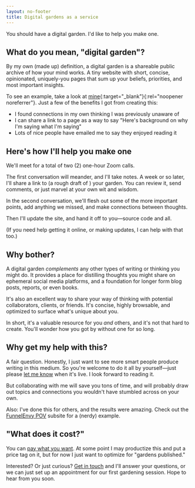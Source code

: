 ```yaml
---
layout: no-footer
title: Digital gardens as a service
---
```


You should have a digital garden. I'd like to help you make one.

## What do you mean, "digital garden"?

By my own (made up) definition, a digital garden is a shareable public archive of how your mind works. A tiny website with short, concise, opinionated, uniquely-you pages that sum up your beliefs, priorities, and most important insights.

To see an example, take a look at [mine](https://garden.briandavidhall.com/){:target="_blank"}{:rel="noopener noreferrer"}. Just a few of the benefits I got from creating this:

- I found connections in my own thinking I was previously unaware of
- I can share a link to a page as a way to say "Here's background on why I'm saying what I'm saying"
- Lots of nice people have emailed me to say they enjoyed reading it

## Here's how I'll help you make one

We'll meet for a total of two (2) one-hour Zoom calls.

The first conversation will meander, and I'll take notes. A week or so later, I'll share a link to (a rough draft of ) your garden. You can review it, send comments, or just marvel at your own wit and wisdom.

In the second conversation, we'll flesh out some of the more important points, add anything we missed, and make connections between thoughts.

Then I'll update the site, and hand it off to you—source code and all.

(If you need help getting it online, or making updates, I can help with that too.)

## Why bother?

A digital garden _complements_ any other types of writing or thinking you might do. It provides a place for distilling thoughts you might share on ephemeral social media platforms, and a foundation for longer form blog posts, reports, or even books.

It's also an excellent way to share your way of thinking with potential collaborators, clients, or friends. It's concise, highly browsable, and optimized to surface what's unique about you.

In short, it's a valuable resource for you _and_ others, and it's not that hard to create. You'll wonder how you got by without one for so long.

## Why get my help with this?

A fair question. Honestly, I just want to see more smart people produce writing in this medium. So you're welcome to do it all by yourself—just please [let me know](/contact) when it's live. I look forward to reading it.

But collaborating with me will save you tons of time, and will probably draw out topics and connections you wouldn't have stumbled across on your own.

Also: I've done this for others, and the results were amazing. Check out the [FunnelEnvy POV](https://pov.funnelenvy.com/) subsite for a (nerdy) example.

## "What does it cost?"

You can [pay what you want](/donate). At some point I may productize this and put a price tag on it, but for now I just want to optimize for "gardens published." 

Interested? Or just curious? [Get in touch](/contact) and I'll answer your questions, or we can just set up an appointment for our first gardening session. Hope to hear from you soon.
